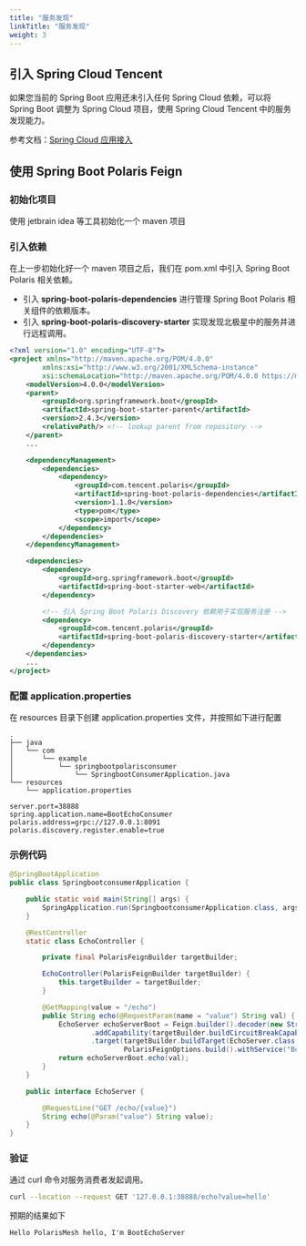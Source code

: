 ```yaml
---
title: "服务发现"
linkTitle: "服务发现"
weight: 3
---
```


## 引入 Spring Cloud Tencent

如果您当前的 Spring Boot 应用还未引入任何 Spring Cloud 依赖，可以将 Spring Boot 调整为 Spring Cloud 项目，使用 Spring
Cloud Tencent 中的服务发现能力。

参考文档：[Spring Cloud 应用接入](https://polarismesh.cn/zh/doc/%E5%BF%AB%E9%80%9F%E5%85%A5%E9%97%A8/SpringCloud%E5%BA%94%E7%94%A8%E6%8E%A5%E5%85%A5.html#springcloud%E5%BA%94%E7%94%A8%E6%8E%A5%E5%85%A5)

## 使用 Spring Boot Polaris Feign

### 初始化项目

使用 jetbrain idea 等工具初始化一个 maven 项目

### 引入依赖

在上一步初始化好一个 maven 项目之后，我们在 pom.xml 中引入 Spring Boot Polaris 相关依赖。

- 引入 **spring-boot-polaris-dependencies** 进行管理 Spring Boot Polaris 相关组件的依赖版本。
- 引入 **spring-boot-polaris-discovery-starter** 实现发现北极星中的服务并进行远程调用。


```xml
<?xml version="1.0" encoding="UTF-8"?>
<project xmlns="http://maven.apache.org/POM/4.0.0"
        xmlns:xsi="http://www.w3.org/2001/XMLSchema-instance"
        xsi:schemaLocation="http://maven.apache.org/POM/4.0.0 https://maven.apache.org/xsd/maven-4.0.0.xsd">
    <modelVersion>4.0.0</modelVersion>
    <parent>
        <groupId>org.springframework.boot</groupId>
        <artifactId>spring-boot-starter-parent</artifactId>
        <version>2.4.3</version>
        <relativePath/> <!-- lookup parent from repository -->
    </parent>
    ...

    <dependencyManagement>
        <dependencies>
            <dependency>
                <groupId>com.tencent.polaris</groupId>
                <artifactId>spring-boot-polaris-dependencies</artifactId>
                <version>1.1.0</version>
                <type>pom</type>
                <scope>import</scope>
            </dependency>
        </dependencies>
    </dependencyManagement>

    <dependencies>
        <dependency>
            <groupId>org.springframework.boot</groupId>
            <artifactId>spring-boot-starter-web</artifactId>
        </dependency>

        <!-- 引入 Spring Boot Polaris Discovery 依赖用于实现服务注册 -->
        <dependency>
            <groupId>com.tencent.polaris</groupId>
            <artifactId>spring-boot-polaris-discovery-starter</artifactId>
        </dependency>
    </dependencies>
    ...
</project>

```

### 配置 application.properties 

在 resources 目录下创建 application.properties 文件，并按照如下进行配置

```
.
├── java
│   └── com
│       └── example
│           └── springbootpolarisconsumer
│               └── SpringbootConsumerApplication.java
└── resources
    └── application.properties
```

```properties
server.port=38888
spring.application.name=BootEchoConsumer
polaris.address=grpc://127.0.0.1:8091
polaris.discovery.register.enable=true
```

### 示例代码

```java
@SpringBootApplication
public class SpringbootconsumerApplication {

    public static void main(String[] args) {
        SpringApplication.run(SpringbootconsumerApplication.class, args);
    }

    @RestController
    static class EchoController {

        private final PolarisFeignBuilder targetBuilder;

        EchoController(PolarisFeignBuilder targetBuilder) {
            this.targetBuilder = targetBuilder;
        }

        @GetMapping(value = "/echo")
        public String echo(@RequestParam(name = "value") String val) {
            EchoServer echoServerBoot = Feign.builder().decoder(new StringDecoder())
                    .addCapability(targetBuilder.buildCircuitBreakCapability())
                    .target(targetBuilder.buildTarget(EchoServer.class,
                            PolarisFeignOptions.build().withService("BootEchoServer")));
            return echoServerBoot.echo(val);
        }
    }

    public interface EchoServer {

        @RequestLine("GET /echo/{value}")
        String echo(@Param("value") String value);
    }
}
```

### 验证

通过 curl 命令对服务消费者发起调用。

```bash
curl --location --request GET '127.0.0.1:38888/echo?value=hello'
```

预期的结果如下

```
Hello PolarisMesh hello, I'm BootEchoServer
```